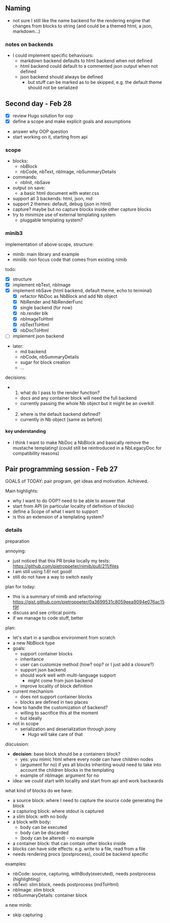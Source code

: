 ## Naming

- not sure I still like the name backend for the rendering engine
  that changes from blocks to string (and could be a themed html, a json, markdown...)

### notes on backends

- I could implement specific behaviours:
  - markdown backend defaults to html backend when not defined
  - html backend could default to a commented json output when not defined
  - json backend should always be defined
    - but stuff can be marked as to be skipped, e.g. the default theme should not be serialized

## Second day - Feb 28

- [x] review Hugo solution for oop
- [x] define a scope and make explicit goals and assumptions
- answer why OOP question
- start working on it, starting from api

### scope

- blocks:
  - nbBlock
  - nbCode, nbText, nbImage, nbSummaryDetails
- commands:
  - nbInit, nbSave
- output on save:
  - a basic html document with water.css
- support all 3 backends: html, json, md
- support 2 themes: default, debug (json in html)
- capture? maybe but no capture blocks inside other capture blocks
- try to minimize use of external templating system
  - pluggable templating system?

### minib3

implementation of above scope, structure:
- minib: main library and example
- minilib: non focus code that comes from existing nimib

todo:
- [x] structure
- [x] implement nbText, nbImage
- [x] implement nbSave (html backend, default theme, echo to terminal)
  - [x] refactor NbDoc as NbBlock and add Nb object
  - [x] NbRender and NbRenderFunc
  - [x] single backend (for now)
  - [x] nb.render blk
  - [x] nbImageToHtml
  - [x] nbTextToHtml
  - [x] nbDocToHtml
- [ ] implement json backend
- later:
  - md backend
  - nbCode, nbSummaryDetails
  - sugar for block creation
  - ...

decisions:
- 1) what do I pass to the render function?
  - docs and any container block will need the full backend
  - currently passing the whole Nb object but it might be an overkill
- 2) where is the default backend defined?
  - currently in Nb object (same as before)



#### key understanding

- I think I want to make NbDoc a NbBlock and basically remove the mustache templating!
  (could still be reintroduced in a NbLegacyDoc for compatibility reasons)

## Pair programming session - Feb 27

GOALS of TODAY: pair program, get ideas and motivation.
Achieved.

Main highlights:
- why I want to do OOP? need to be able to answer that
- start from API (in particular locality of definition of blocks)
- define a Scope of what I want to support
- is this an extension of a templating system?

### details

preparation

annoying:
- just noticed that this PR broke locally my tests: https://github.com/pietroppeter/nimib/pull/211/files
- I am still using 1.6! not good!
- still do not have a way to switch easily

plan for today:
- this is a summary of nimib and refactoring: https://gist.github.com/pietroppeter/0a3699531c8059eea9094e076ac15f9f
- discuss and see critical points
- if we manage to code stuff, better

plan:
- let's start in a sandbox environment from scratch
- a new NbBlock type
- goals:
  - support container blocks
  - inheritance
  - user can customize method (how? oop? or I just add a closure?)
  - support json backend
  - should work well with multi-language support
    - might come from json backend
  - improve locality of block definition
- current mechanism
  - does not support container blocks
  - blocks are defined in two places
- how to handle the customization of backend?
  - willing to sacrifice this at the moment
  - but ideally 
- not in scope
  - serialization and deserialization through jsony
    - Hugo will take care of that



discussion:
- **decision**: base block should be a containers block?
  - yes: you mimic html where every node can have children nodes
  - (argument for no) if yes all blocks inheriting would need to take into account the children blocks in the templating
  - example of nbImage: argument for no
- idea: we could start with locality and start from api and work backwards


what kind of blocks do we have:
- a source block: where I need to capture the source code generating the block
- a capturing block: where stdout is captured
- a slim block: with no body
- a block with body:
  - body can be executed
  - body can be discarded
  - (body can be altered) - no example
- a container block: that can contain other blocks inside
- blocks can have side effects: e.g. write to a file, read from a file
- needs rendering procs (postprocess), could be backend specific

examples:
- nbCode: source, capturing, withBody(executed), needs postprocess (highlighting)
- nbText: slim block, needs postprocess (mdToHtml)
- nbImage: slim block
- nbSummaryDetails: container block

a new minib:
- skip capturing